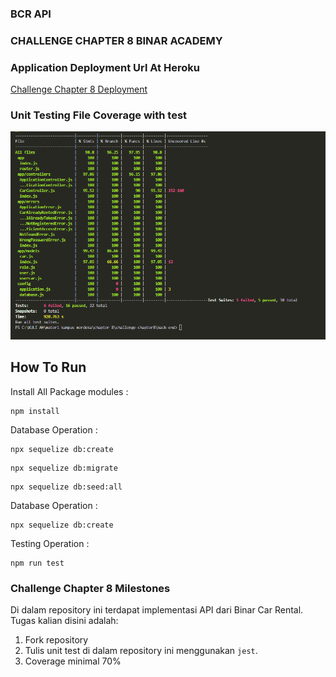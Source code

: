### BCR API
### CHALLENGE CHAPTER 8 BINAR ACADEMY

### Application Deployment Url At Heroku

[Challenge Chapter 8 Deployment](https://challenge-chapter8-yudhagana.herokuapp.com)

### Unit Testing File Coverage with test
![Alt-Text](jest-testing.png)

## How To Run


Install All Package modules :

```
npm install
```

Database Operation :

```
npx sequelize db:create
```
```
npx sequelize db:migrate
```
```
npx sequelize db:seed:all
```

Database Operation :

```
npx sequelize db:create
```

Testing Operation :
```
npm run test
```


### Challenge Chapter 8 Milestones
Di dalam repository ini terdapat implementasi API dari Binar Car Rental.
Tugas kalian disini adalah:
1. Fork repository
2. Tulis unit test di dalam repository ini menggunakan `jest`.
3. Coverage minimal 70%
